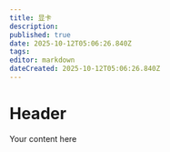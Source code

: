 ```yaml
---
title: 显卡
description: 
published: true
date: 2025-10-12T05:06:26.840Z
tags: 
editor: markdown
dateCreated: 2025-10-12T05:06:26.840Z
---
```


# Header
Your content here